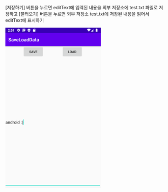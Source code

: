 [저장하기] 버튼을 누르면 editText에 입력된 내용을 외부 저장소에 test.txt 파일로 저장하고 [불러오기] 버튼을 누르면 외부 저장소 test.txt에 저장된 내용을 읽어서 editText에 표시하기

<img src="../images/screen_capture.PNG" width="300" height="500">